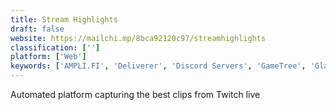 ```yaml
---
title: Stream Highlights
draft: false 
website: https://mailchi.mp/8bca92120c97/streamhighlights
classification: ['']
platform: ['Web']
keywords: ['AMPLI.FI', 'Deliverer', 'Discord Servers', 'GameTree', 'Glass Enterprise Edition', 'Hey Kappa', 'Huzza', 'Intel Vaunt', 'Leet', 'Livecoding.tv', 'Opera GX Gaming Browser', 'Playstation 4 Pro', 'Shipstreams', 'StreamElements', 'Switcher.gg', 'Topology Eyewear', 'Twitch Creative']
---
```

Automated platform capturing the best clips from Twitch live